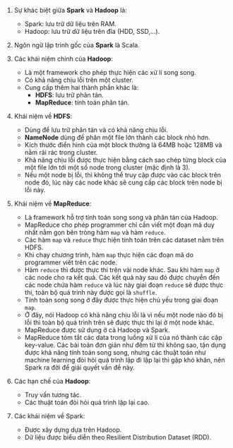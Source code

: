 1. Sự khác biệt giữa **Spark** và **Hadoop** là:
   * Spark: lưu trữ dữ liệu trên RAM.
   * Hadoop: lưu trữ dữ liệu trên đĩa (HDD, SSD,...).

2. Ngôn ngữ lập trình gốc của **Spark** là Scala.
3. Các khái niệm chính của **Hadoop**:
   * Là một framework cho phép thực hiện các xử lí song song.
   * Có khả năng chịu lỗi trên một cluster.
   * Cung cấp thêm hai thành phần khác là:
     * **HDFS**: lưu trữ phân tán.
     * **MapReduce**: tính toán phân tán.

4. Khái niệm về **HDFS**:
   * Dùng để lưu trữ phân tán và có khả năng chịu lỗi.
   * **NameNode** dùng để phân một file lớn thành các block nhỏ hơn.
   * Kích thước điển hình của một block thường là 64MB hoặc 128MB và nằm rải rác trong cluster.
   * Khả năng chịu lỗi được thực hiện bằng cách sao chép từng block của một file lớn tới một số node trong cluster (mặc định là 3).
   * Nếu một node bị lỗi, thì không thể truy cập được vào các block trên node đó, lúc này các node khác sẽ cung cấp các block trên node bị lỗi này.

5. Khái niệm về **MapReduce**:
    * Là framework hỗ trợ tính toán song song và phân tán của Hadoop.
    * MapReduce cho phép programmer chỉ cần viết một đoạn mã duy nhất nằm gọn bên tròng hàm `map` và hàm `reduce`.
    * Các hàm `map` và `reduce` thực hiện tính toán trên các dataset nằm trên HDFS.
    * Khi chạy chương trình, hàm `map` thực hiện các đoạn mã do programmer viết trên các node. 
    * Hàm `reduce` thì được thực thi trên vài node khác. Sau khi hàm `map` ở các node cho ra kết quả. Các kết quả này sau đó được chuyển đến các node chứa hàm `reduce` và lúc này giai đoạn `reduce` sẽ được thực thi, toàn bộ quá trinh này được gọi là `shuffle`.
    * Tính toán song song ở đây được thực hiện chủ yếu trong giai đoạn `map`.
    * Ở đây, nói Hadoop có khả năng chịu lỗi là vì nếu một node nào đó bị lỗi thì toàn bộ quá trình trên sẽ được thực thi lại ở một node khác.
    * MapReduce được sử dụng ở cả Hadoop và Spark.
    * MapReduce tóm tắt các data trong luồng xử lí của nó thành các cặp key-value. Các bài toán đơn giản như đếm từ thì không sao, tận dụng được khả năng tính toán song song, nhưng các thuật toán như machine learning đòi hỏi quá trình lập đi lập lại thì gặp khó khăn, nên Spark ra đời để giải quyết vấn đề này.
6. Các hạn chế của **Hadoop**:
   * Truy vấn tương tác.
   * Các thuật toán đòi hỏi quá trình lặp lại cao.
7. Các khái niệm về Spark:
   * Được xây dựng dựa trên Hadoop.
   * Dữ liệu được biểu diễn theo Resilient Distribution Dataset (RDD).